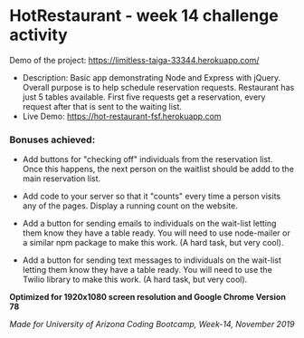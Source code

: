 # HotRestaurant - week 14 challenge activity

Demo of the project: <https://limitless-taiga-33344.herokuapp.com/>

* Description: Basic app demonstrating Node and Express with jQuery. Overall purpose is to help schedule reservation requests. Restaurant has just 5 tables available. First five requests get a reservation, every request after that is sent to the waiting list.
* Live Demo: <https://hot-restaurant-fsf.herokuapp.com>

### Bonuses achieved:

* Add buttons for "checking off" individuals from the reservation list. Once this happens, the next person on the waitlist should be addd to the main reservation list.

* Add code to your server so that it "counts" every time a person visits any of the pages. Display a running count on the website.

* Add a button for sending emails to individuals on the wait-list letting them know they have a table ready. You will need to use node-mailer or a similar npm package to make this work. (A hard task, but very cool).

* Add a button for sending text messages to individuals on the wait-list letting them know they have a table ready. You will need to use the Twilio library to make this work. (A hard task, but very cool).


**Optimized for 1920x1080 screen resolution and Google Chrome Version 78**

_Made for University of Arizona Coding Bootcamp, Week-14, November 2019_
